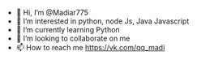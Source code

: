 - 👋 Hi, I’m @Madiar775
- 👀 I’m interested in python, node Js, Java Javascript
- 🌱 I’m currently learning Python
- 💞️ I’m looking to collaborate on me
- 📫 How to reach me https://vk.com/qq_madi

<!---
Madiar775/Madiar775 is a ✨ special ✨ repository because its `README.md` (this file) appears on your GitHub profile.
You can click the Preview link to take a look at your changes.
-->
